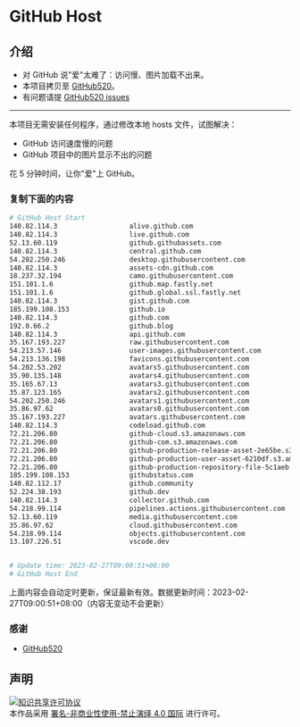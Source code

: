 # GitHub Host
## 介绍
- 对 GitHub 说"爱"太难了：访问慢、图片加载不出来。
- 本项目拷贝至 [GitHub520](https://github.com/521xueweihan/GitHub520)。
- 有问题请提 [GitHub520 issues](https://github.com/521xueweihan/GitHub520/issues/new)

---

本项目无需安装任何程序，通过修改本地 hosts 文件，试图解决：
- GitHub 访问速度慢的问题
- GitHub 项目中的图片显示不出的问题

花 5 分钟时间，让你"爱"上 GitHub。

### 复制下面的内容
```bash
# GitHub Host Start
140.82.114.3                  alive.github.com
140.82.114.3                  live.github.com
52.13.60.119                  github.githubassets.com
140.82.114.3                  central.github.com
54.202.250.246                desktop.githubusercontent.com
140.82.114.3                  assets-cdn.github.com
18.237.32.194                 camo.githubusercontent.com
151.101.1.6                   github.map.fastly.net
151.101.1.6                   github.global.ssl.fastly.net
140.82.114.3                  gist.github.com
185.199.108.153               github.io
140.82.114.3                  github.com
192.0.66.2                    github.blog
140.82.114.3                  api.github.com
35.167.193.227                raw.githubusercontent.com
54.213.57.146                 user-images.githubusercontent.com
54.213.136.198                favicons.githubusercontent.com
54.202.53.202                 avatars5.githubusercontent.com
35.90.135.148                 avatars4.githubusercontent.com
35.165.67.13                  avatars3.githubusercontent.com
35.87.123.165                 avatars2.githubusercontent.com
54.202.250.246                avatars1.githubusercontent.com
35.86.97.62                   avatars0.githubusercontent.com
35.167.193.227                avatars.githubusercontent.com
140.82.114.3                  codeload.github.com
72.21.206.80                  github-cloud.s3.amazonaws.com
72.21.206.80                  github-com.s3.amazonaws.com
72.21.206.80                  github-production-release-asset-2e65be.s3.amazonaws.com
72.21.206.80                  github-production-user-asset-6210df.s3.amazonaws.com
72.21.206.80                  github-production-repository-file-5c1aeb.s3.amazonaws.com
185.199.108.153               githubstatus.com
140.82.112.17                 github.community
52.224.38.193                 github.dev
140.82.114.3                  collector.github.com
54.218.99.114                 pipelines.actions.githubusercontent.com
52.13.60.119                  media.githubusercontent.com
35.86.97.62                   cloud.githubusercontent.com
54.218.99.114                 objects.githubusercontent.com
13.107.226.51                 vscode.dev


# Update time: 2023-02-27T09:00:51+08:00
# GitHub Host End

```
上面内容会自动定时更新，保证最新有效。数据更新时间：2023-02-27T09:00:51+08:00（内容无变动不会更新）

### 感谢

- [GitHub520](https://github.com/521xueweihan/GitHub520)

## 声明
<a rel="license" href="https://creativecommons.org/licenses/by-nc-nd/4.0/deed.zh"><img alt="知识共享许可协议" style="border-width: 0" src="https://licensebuttons.net/l/by-nc-nd/4.0/88x31.png"></a><br>本作品采用 <a rel="license" href="https://creativecommons.org/licenses/by-nc-nd/4.0/deed.zh">署名-非商业性使用-禁止演绎 4.0 国际</a> 进行许可。